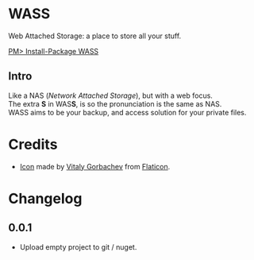 # WASS
Web Attached Storage: a place to store all your stuff.  

[PM> Install-Package WASS](https://www.nuget.org/packages/WASS/)  

## Intro

Like a NAS (*Network Attached Storage*), but with a web focus.  
The extra **S** in WAS**S**, is so the pronunciation is the same as NAS.  
WASS aims to be your backup, and access solution for your private files.  

# Credits
* [Icon](https://www.flaticon.com/free-icon/bird_2630452) made by [Vitaly Gorbachev](https://www.flaticon.com/authors/vitaly-gorbachev) from [Flaticon](https://www.flaticon.com/).

# Changelog

## 0.0.1

* Upload empty project to git / nuget.